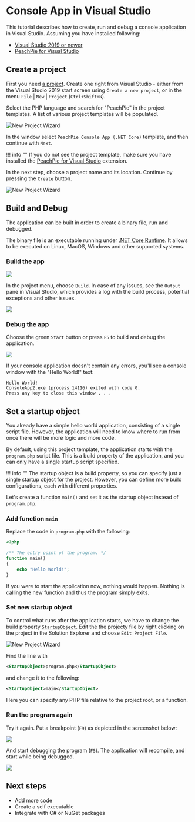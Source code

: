 # Console App in Visual Studio

This tutorial describes how to create, run and debug a console application in Visual Studio. Assuming you have installed following:

- [Visual Studio 2019 or newer](https://visualstudio.microsoft.com/downloads/)
- [PeachPie for Visual Studio](https://marketplace.visualstudio.com/items?itemName=iolevel.peachpie-vs)

## Create a project

First you need [a project](/php/msbuild/). Create one right from Visual Studio - 
either from the Visual Studio 2019 start screen using `Create a new project`, or in the menu `File` | `New` | `Project` (`Ctrl+Shift+N`).

Select the PHP language and search for "PeachPie" in the project templates. A list of various project templates will be populated.

![New Project Wizard](/img/vs-new-project.png)

In the window select `PeachPie Console App (.NET Core)` template, and then continue with `Next`.

!!! info ""
    If you do not see the project template, make sure you have installed the [PeachPie for Visual Studio](https://marketplace.visualstudio.com/items?itemName=iolevel.peachpie-vs) extension.

In the next step, choose a project name and its location. Continue by pressing the `Create` button.

![New Project Wizard](/img/vs-empty-console-app.png)

## Build and Debug

The application can be built in order to create a binary file, run and debugged.

The binary file is an executable running under [.NET Core Runtime](https://dotnet.microsoft.com/download). It allows to be executed on Linux, MacOS, Windows and other supported systems.

### Build the app

![](/img/vs-build-menu.png)

In the project menu, choose `Build`. In case of any issues, see the `Output` pane in Visual Studio, which provides a log with the build process, potential exceptions and other issues.

![](/img/vs-build-output.png)

### Debug the app

Choose the green `Start` button or press `F5` to build and debug the application.

![](/img/vs-program-debug-button.png)

If your console application doesn't contain any errors, you'll see a console window with the "Hello World!" text:

```shell
Hello World!
ConsoleApp2.exe (process 14116) exited with code 0.
Press any key to close this window . . .
```

## Set a startup object

You already have a simple hello world application, consisting of a single script file. However, the application will need to know where to run from once there will be more logic and more code.

By default, using this project template, the application starts with the `program.php` script file. This is a build property of the application, and you can only have a single startup script specified.

!!! info ""
    The startup object is a build property, so you can specify just a single startup object for the project. However, you can define more build configurations, each with different properties.

Let's create a function `main()` and set it as the startup object instead of `program.php`.

### Add function `main`

Replace the code in `program.php` with the following:

```php
<?php

/** The entry point of the program. */
function main()
{
    echo "Hello World!";
}

```

If you were to start the application now, nothing would happen. Nothing is calling the new function and thus the program simply exits.

### Set new startup object

To control what runs after the application starts, we have to change the build property [`StartupObject`](/php/msbuild/#startupobject). Edit the the projecty file by right clicking on the project in the Solution Explorer and choose `Edit Project File`.

![New Project Wizard](/img/vs-edit-project-menu.png)

Find the line with

```xml
<StartupObject>program.php</StartupObject>
```

and change it to the following:

```xml
<StartupObject>main</StartupObject>
```

Here you can specify any PHP file relative to the project root, or a function.

### Run the program again

Try it again. Put a breakpoint (`F9`) as depicted in the screenshot below:

![](/img/vs-program-php.png)

And start debugging the program (`F5`). The application will recompile, and start while being debugged.

![](/img/vs-program-php-debug.png)

## Next steps

- Add more code
- Create a self executable
- Integrate with C# or NuGet packages
